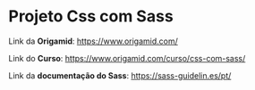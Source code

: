# Projeto Css com Sass 

Link da **Origamid**:
https://www.origamid.com/

Link do **Curso**:
https://www.origamid.com/curso/css-com-sass/

Link da **documentação do Sass**:
https://sass-guidelin.es/pt/